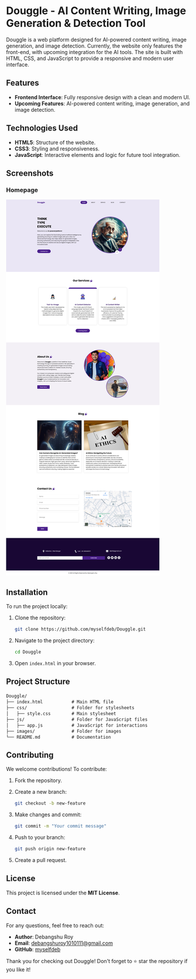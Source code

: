 # Douggle - AI Content Writing, Image Generation & Detection Tool

Douggle is a web platform designed for AI-powered content writing, image generation, and image detection. Currently, the website only features the front-end, with upcoming integration for the AI tools. The site is built with HTML, CSS, and JavaScript to provide a responsive and modern user interface.

## Features

- **Frontend Interface**: Fully responsive design with a clean and modern UI.
- **Upcoming Features**: AI-powered content writing, image generation, and image detection.

## Technologies Used

- **HTML5**: Structure of the website.
- **CSS3**: Styling and responsiveness.
- **JavaScript**: Interactive elements and logic for future tool integration.

## Screenshots

### Homepage
![Homepage](Screenshots/screenshot.png)


## Installation

To run the project locally:

1. Clone the repository:

    ```bash
    git clone https://github.com/myselfdeb/Douggle.git
    ```

2. Navigate to the project directory:

    ```bash
    cd Douggle
    ```

3. Open `index.html` in your browser.

## Project Structure

    Douggle/
    ├── index.html           # Main HTML file
    ├── css/                 # Folder for stylesheets
    │   ├── style.css        # Main stylesheet
    ├── js/                  # Folder for JavaScript files
    │   ├── app.js           # JavaScript for interactions
    ├── images/              # Folder for images
    └── README.md            # Documentation

## Contributing

We welcome contributions! To contribute:

1. Fork the repository.
2. Create a new branch:

    ```bash
    git checkout -b new-feature
    ```

3. Make changes and commit:

    ```bash
    git commit -m "Your commit message"
    ```

4. Push to your branch:

    ```bash
    git push origin new-feature
    ```

5. Create a pull request.

## License

This project is licensed under the **MIT License**.

## Contact

For any questions, feel free to reach out:

- **Author**: Debangshu Roy
- **Email**: debangshuroy1010111@gmail.com
- **GitHub**: [myselfdeb](https://github.com/myselfdeb)

Thank you for checking out Douggle! Don't forget to ⭐ star the repository if you like it!
